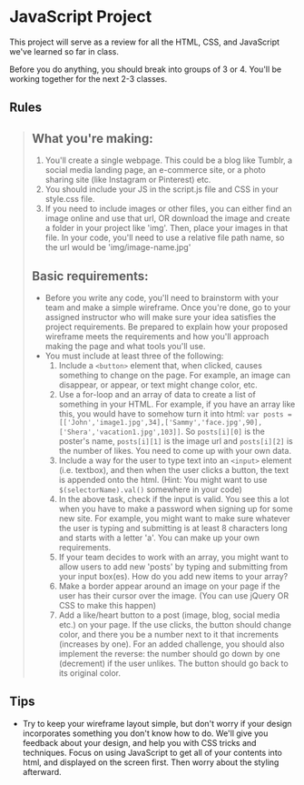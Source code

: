 # JavaScript Project 

This project will serve as a review for all the HTML, CSS, and JavaScript we've learned so far in class.

Before you do anything, you should break into groups of 3 or 4. You'll be working together for the next 2-3 classes. 

## Rules

> ## What you're making: 
> 1. You'll create a single webpage. This could be a blog like Tumblr, a social media landing page, an e-commerce site, or a photo sharing site (like Instagram or Pinterest) etc. 
> 2. You should include your JS in the script.js file and CSS in your style.css file. 
> 3. If you need to include images or other files, you can either find an image online and use that url, OR download the image and create a folder in your project like 'img'. Then, place your images in that file. In your code, you'll need to use a relative file path name, so the url would be 'img/image-name.jpg'
> 
> ## Basic requirements: 
> + Before you write any code, you'll need to brainstorm with your team and make a simple wireframe. Once you're done, go to your assigned instructor who will make sure your idea satisfies the project requirements. Be prepared to explain how your proposed wireframe meets the requirements and how you'll approach making the page and what tools you'll use. 
> + You must include at least three of the following:   
>   1. Include a `<button>` element that, when clicked, causes something to change on the page. For example, an image can disappear, or appear, or text might change color, etc. 
>   2. Use a for-loop and an array of data to create a list of something in your HTML. For example, if you have an array like this, you would have to somehow turn it into html: `var posts = [['John','image1.jpg',34],['Sammy','face.jpg',90],['Shera','vacation1.jpg',103]]`. So `posts[i][0]` is the poster's name, `posts[i][1]` is the image url and `posts[i][2]` is the number of likes. You need to come up with your own data. 
>   3. Include a way for the user to type text into an `<input>` element (i.e. textbox), and then when the user clicks a button, the text is appended onto the html. (Hint: You might want to use `$(selectorName).val()` somewhere in your code) 
>   4. In the above task, check if the input is valid. You see this a lot when you have to make a password when signing up for some new site. For example, you might want to make sure whatever the user is typing and submitting is at least 8 characters long and starts with a letter 'a'. You can make up your own requirements. 
>   5. If your team decides to work with an array, you might want to allow users to add new 'posts' by typing and submitting from your input box(es). How do you add new items to your array? 
>   6. Make a border appear around an image on your page if the user has their cursor over the image. (You can use jQuery OR CSS to make this happen)
>   7. Add a like/heart button to a post (image, blog, social media etc.) on your page. If the use clicks, the button should change color, and there you be a number next to it that increments (increases by one). For an added challenge, you should also implement the reverse: the number should go down by one (decrement) if the user unlikes. The button should go back to its original color. 


## Tips
+ Try to keep your wireframe layout simple, but don't worry if your design incorporates something you don't know how to do. We'll give you feedback about your design, and help you with CSS tricks and techniques. Focus on using JavaScript to get all of your contents into html, and displayed on the screen first. Then worry about the styling afterward. 

